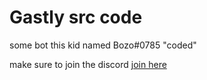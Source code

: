 # Gastly src code
some bot this kid named Bozo#0785 "coded" 


make sure to join the discord
[join here](https://discord.gg/barclays)
